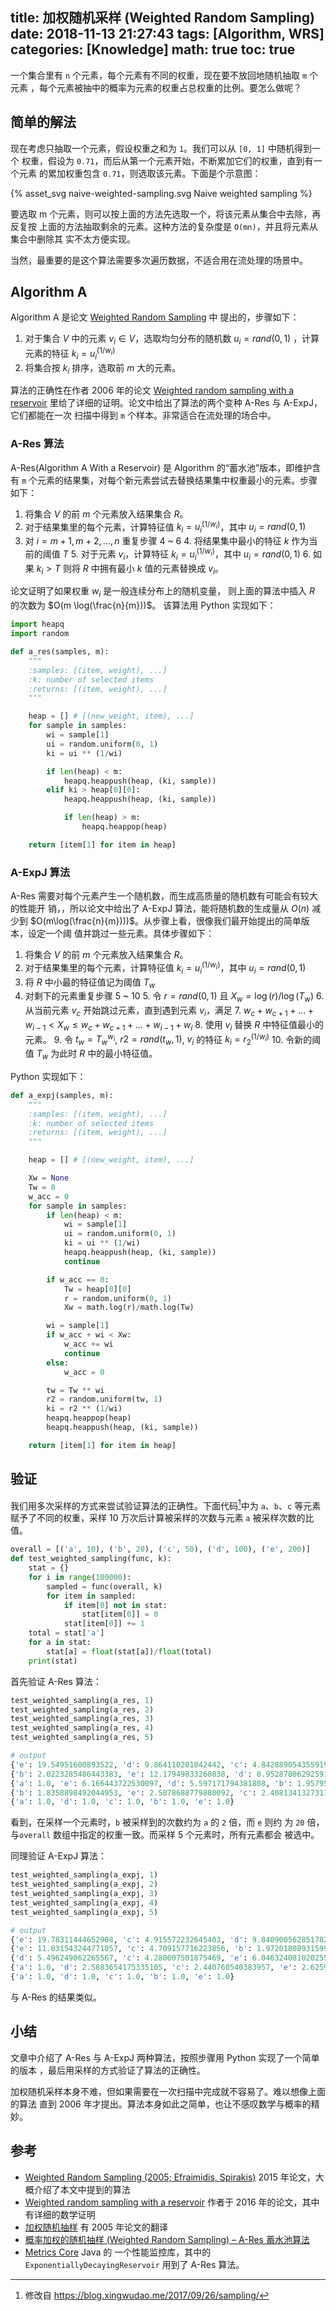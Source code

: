 title: 加权随机采样 (Weighted Random Sampling)
date: 2018-11-13 21:27:43
tags: [Algorithm, WRS]
categories: [Knowledge]
math: true
toc: true
---

一个集合里有 `n` 个元素，每个元素有不同的权重，现在要不放回地随机抽取 `m` 个元素
，每个元素被抽中的概率为元素的权重占总权重的比例。要怎么做呢？

## 简单的解法

现在考虑只抽取一个元素，假设权重之和为 `1`。我们可以从 `[0, 1]` 中随机得到一个
权重，假设为 `0.71`，而后从第一个元素开始，不断累加它们的权重，直到有一个元素
的累加权重包含 `0.71`，则选取该元素。下面是个示意图：

{% asset_svg naive-weighted-sampling.svg Naive weighted sampling %}

要选取 m 个元素，则可以按上面的方法先选取一个，将该元素从集合中去除，再反复按
上面的方法抽取剩余的元素。这种方法的复杂度是 `O(mn)`，并且将元素从集合中删除其
实不太方便实现。

当然，最重要的是这个算法需要多次遍历数据，不适合用在流处理的场景中。

## Algorithm A

Algorithm A 是论文 [Weighted Random
Sampling](https://utopia.duth.gr/~pefraimi/research/data/2007EncOfAlg.pdf) 中
提出的，步骤如下：

1. 对于集合 $V$ 中的元素 $v_i \in V$，选取均匀分布的随机数 $u_i = rand(0, 1)$
   ，计算元素的特征 $k_i = u_i^{(1/w_i)}$
2. 将集合按 $k_i$ 排序，选取前 $m$ 大的元素。

算法的正确性在作者 2006 年的论文 [Weighted random sampling with a
reservoir](http://www.sciencedirect.com/science/article/pii/S002001900500298X)
里给了详细的证明。论文中给出了算法的两个变种 A-Res 与 A-ExpJ，它们都能在一次
扫描中得到 `m` 个样本。非常适合在流处理的场合中。

### A-Res 算法

A-Res(Algorithm A With a Reservoir) 是 Algorithm 的“蓄水池”版本，即维护含有
`m` 个元素的结果集，对每个新元素尝试去替换结果集中权重最小的元素。步骤如下：

1. 将集合 $V$ 的前 $m$ 个元素放入结果集合 $R$。
2. 对于结果集里的每个元素，计算特征值 $k_i = u_i^{(1/w_i)}$，其中 $u_i = rand(0, 1)$
3. 对 $i = m+1, m+2, \dots, n$ 重复步骤 4 ~ 6
    4. 将结果集中最小的特征 $k$ 作为当前的阈值 $T$
    5. 对于元素 $v_i$，计算特征 $k_i = u_i^{(1/w_i)}$，其中 $u_i = rand(0, 1)$
    6. 如果 $k_i > T$ 则将 $R$ 中拥有最小 $k$ 值的元素替换成 $v_i$。

论文证明了如果权重 $w_i$ 是一般连续分布上的随机变量，
则上面的算法中插入 $R$ 的次数为 $O(m \log(\frac{n}{m}))$。
该算法用 Python 实现如下：

```python
import heapq
import random

def a_res(samples, m):
    """
    :samples: [(item, weight), ...]
    :k: number of selected items
    :returns: [(item, weight), ...]
    """

    heap = [] # [(new_weight, item), ...]
    for sample in samples:
        wi = sample[1]
        ui = random.uniform(0, 1)
        ki = ui ** (1/wi)

        if len(heap) < m:
            heapq.heappush(heap, (ki, sample))
        elif ki > heap[0][0]:
            heapq.heappush(heap, (ki, sample))

            if len(heap) > m:
                heapq.heappop(heap)

    return [item[1] for item in heap]
```

### A-ExpJ 算法

A-Res 需要对每个元素产生一个随机数，而生成高质量的随机数有可能会有较大的性能开
销，，所以论文中给出了 A-ExpJ 算法，能将随机数的生成量从 $O(n)$ 减少到
$O(m\log(\frac{n}{m})))$。从步骤上看，很像我们最开始提出的简单版本，设定一个阈
值并跳过一些元素。具体步骤如下：

1. 将集合 $V$ 的前 $m$ 个元素放入结果集合 $R$。
2. 对于结果集里的每个元素，计算特征值 $k_i = u_i^{(1/w_i)}$，其中 $u_i = rand(0, 1)$
3. 将 $R$ 中小最的特征值记为阈值 $T_w$
4. 对剩下的元素重复步骤 5 ~ 10
    5. 令 $r = rand(0, 1)$ 且 $X_w = \log( r )/\log(T_w)$
    6. 从当前元素 $v_c$ 开始跳过元素，直到遇到元素 $v_i$，满足
    7. $w_c + w_{c+1} + \dots + w_{i-1} \lt X_w \le w_c + w_{c+1} + \dots +
       w_{i-1} + w_{i}$
    8. 使用 $v_i$ 替换 $R$ 中特征值最小的元素。
    9. 令 $t_w = T_w^{w_i}$, $r2 = rand(t_w, 1)$, $v_i$ 的特征 $k_i =
       r_2^{(1/w_i)}$
    10. 令新的阈值 $T_w$ 为此时 $R$ 中的最小特征值。

Python 实现如下：

```python
def a_expj(samples, m):
    """
    :samples: [(item, weight), ...]
    :k: number of selected items
    :returns: [(item, weight), ...]
    """

    heap = [] # [(new_weight, item), ...]

    Xw = None
    Tw = 0
    w_acc = 0
    for sample in samples:
        if len(heap) < m:
            wi = sample[1]
            ui = random.uniform(0, 1)
            ki = ui ** (1/wi)
            heapq.heappush(heap, (ki, sample))
            continue

        if w_acc == 0:
            Tw = heap[0][0]
            r = random.uniform(0, 1)
            Xw = math.log(r)/math.log(Tw)

        wi = sample[1]
        if w_acc + wi < Xw:
            w_acc += wi
            continue
        else:
            w_acc = 0

        tw = Tw ** wi
        r2 = random.uniform(tw, 1)
        ki = r2 ** (1/wi)
        heapq.heappop(heap)
        heapq.heappush(heap, (ki, sample))

    return [item[1] for item in heap]
```

## 验证

我们用多次采样的方式来尝试验证算法的正确性。下面代码[^1]中为 `a`、`b`、`c` 等元素
赋予了不同的权重，采样 10 万次后计算被采样的次数与元素 `a` 被采样次数的比值。

[^1]: 修改自 https://blog.xingwudao.me/2017/09/26/sampling/

```python
overall = [('a', 10), ('b', 20), ('c', 50), ('d', 100), ('e', 200)]
def test_weighted_sampling(func, k):
    stat = {}
    for i in range(100000):
        sampled = func(overall, k)
        for item in sampled:
            if item[0] not in stat:
                stat[item[0]] = 0
            stat[item[0]] += 1
    total = stat['a']
    for a in stat:
        stat[a] = float(stat[a])/float(total)
    print(stat)
```

首先验证 A-Res 算法：

```python
test_weighted_sampling(a_res, 1)
test_weighted_sampling(a_res, 2)
test_weighted_sampling(a_res, 3)
test_weighted_sampling(a_res, 4)
test_weighted_sampling(a_res, 5)

# output
{'e': 19.54951600893522, 'd': 9.864110201042442, 'c': 4.842889054355919, 'a': 1.0, 'b': 1.973566641846612}
{'b': 2.0223285486443383, 'e': 12.17949833260838, 'd': 8.95287806292591, 'c': 4.843410178338408, 'a': 1.0}
{'a': 1.0, 'e': 6.166443722530097, 'd': 5.597171794381808, 'b': 1.9579591056755208, 'c': 4.387922797630423}
{'b': 1.8358898492044953, 'e': 2.5878688779880092, 'c': 2.4081341327311896, 'd': 2.549897479820395, 'a': 1.0}
{'a': 1.0, 'd': 1.0, 'c': 1.0, 'b': 1.0, 'e': 1.0}
```

看到，在采样一个元素时，`b` 被采样到的次数约为 `a` 的 `2` 倍，而 `e` 则约
为 `20` 倍，与`overall` 数组中指定的权重一致。而采样 5 个元素时，所有元素都会
被选中。

同理验证 A-ExpJ 算法：

```python
test_weighted_sampling(a_expj, 1)
test_weighted_sampling(a_expj, 2)
test_weighted_sampling(a_expj, 3)
test_weighted_sampling(a_expj, 4)
test_weighted_sampling(a_expj, 5)

# output
{'e': 19.78311444652908, 'c': 4.915572232645403, 'd': 9.840900562851782, 'a': 1.0, 'b': 1.9838649155722325}
{'e': 11.831543244771057, 'c': 4.709157716223856, 'b': 1.9720180893159978, 'd': 8.75183719615602, 'a': 1.0}
{'d': 5.496249062265567, 'c': 4.280007501875469, 'e': 6.046324081020255, 'b': 1.9321080270067517, 'a': 1.0}
{'a': 1.0, 'd': 2.5883654175335105, 'c': 2.440760540383957, 'e': 2.62591841571643, 'b': 1.8787559581808126}
{'a': 1.0, 'd': 1.0, 'c': 1.0, 'b': 1.0, 'e': 1.0}
```

与 A-Res 的结果类似。

## 小结

文章中介绍了 A-Res 与 A-ExpJ 两种算法，按照步骤用 Python 实现了一个简单的版本
，最后用采样的方式验证了算法的正确性。

加权随机采样本身不难，但如果需要在一次扫描中完成就不容易了。难以想像上面的算法
直到 2006 年才提出。算法本身如此之简单，也让不感叹数学与概率的精妙。


## 参考

- [Weighted Random Sampling (2005; Efraimidis,
   Spirakis)](https://utopia.duth.gr/~pefraimi/research/data/2007EncOfAlg.pdf) 2015 年论文，大概介绍了本文中提到的算法
- [Weighted random sampling with a reservoir](http://www.sciencedirect.com/science/article/pii/S002001900500298X) 作者于 2016 年的论文，其中有详细的数学证明
- [加权随机抽样](https://xiaochai.github.io/2018/03/12/weighted-random-sampling-paper/) 有 2005 年论文的翻译
- [概率加权的随机抽样 (Weighted Random Sampling) – A-Res 蓄水池算法](http://live.aulddays.com/tech/17/weighted-random-sampling-reservoir-algorithm.htm)
- [Metrics Core](https://metrics.dropwizard.io/4.0.0/manual/core.html) Java 的
    一个性能监控库，其中的 `ExponentiallyDecayingReservoir` 用到了 A-Res 算法。
